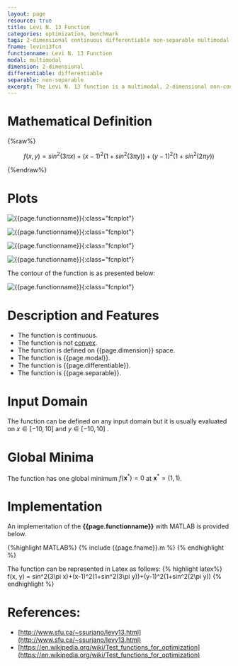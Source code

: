 ```yaml
---
layout: page
resource: true
title: Levi N. 13 Function
categories: optimization, benchmark
tags: 2-dimensional continuous differentiable non-separable multimodal non-convex
fname: levin13fcn
functionname: Levi N. 13 Function
modal: multimodal
dimension: 2-dimensional
differentiable: differentiable
separable: non-separable
excerpt: The Levi N. 13 function is a multimodal, 2-dimensional non-convex mathematical function widely used for testing optimization algorithms
---
```


# Mathematical Definition

{%raw%}

$$f(x, y) = sin^2(3\pi x)+(x-1)^2(1+sin^2(3\pi y))+(y-1)^2(1+sin^2(2\pi y))$$

{%endraw%}

# Plots
![{{page.functionname}}]({{site.baseurl}}/doc/plots/{{page.fname}}.png){:class="fcnplot"}

![{{page.functionname}}]({{site.baseurl}}/doc/plots/{{page.fname}}_2.png){:class="fcnplot"}

![{{page.functionname}}]({{site.baseurl}}/doc/plots/{{page.fname}}_3.png){:class="fcnplot"}

![{{page.functionname}}]({{site.baseurl}}/doc/plots/{{page.fname}}_4.png){:class="fcnplot"}

The contour of the function is as presented below:

![{{page.functionname}}]({{site.baseurl}}/doc/plots/{{page.fname}}_contour.png){:class="fcnplot"}

# Description and Features
* The function is continuous.
* The function is not [convex](https://en.wikipedia.org/wiki/Convex_function).
* The function is defined on {{page.dimension}} space. 
* The function is {{page.modal}}.
* The function is {{page.differentiable}}.
* The function is {{page.separable}}.

# Input Domain
The function can be defined on any input domain but it is usually evaluated on $x \in [-10, 10]$ and $y \in [-10, 10]$ .

# Global Minima
The function has one global minimum $f(\textbf{x}^{\ast})=0$ at $\textbf{x}^{\ast} = (1, 1)$.

# Implementation
An implementation of the **{{page.functionname}}** with MATLAB is provided below. 

{%highlight MATLAB%}
{% include {{page.fname}}.m %}
{% endhighlight %}

The function can be represented in Latex as follows:
{% highlight latex%}
f(x, y) = sin^2(3\pi x)+(x-1)^2(1+sin^2(3\pi y))+(y-1)^2(1+sin^2(2\pi y))
{% endhighlight %}

# References:
* [http://www.sfu.ca/~ssurjano/levy13.html](http://www.sfu.ca/~ssurjano/levy13.html)
* [https://en.wikipedia.org/wiki/Test_functions_for_optimization](https://en.wikipedia.org/wiki/Test_functions_for_optimization)
